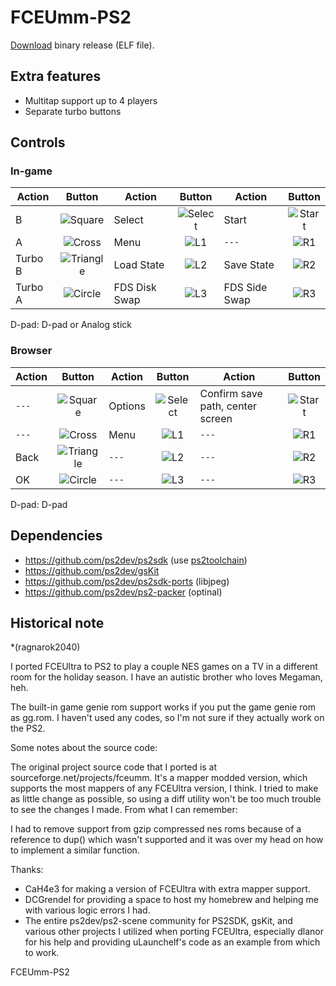 FCEUmm-PS2
===========

[Download](https://github.com/infval/Fceumm-PS2/releases) binary release (ELF file).

## Extra features
* Multitap support up to 4 players
* Separate turbo buttons

## Controls
### In-game

Action | Button | Action | Button | Action | Button
------ | :----: | ------ | :----: | ------ | :----:
B | ![Square](https://user-images.githubusercontent.com/38145742/38648065-120deeb8-3df8-11e8-984b-cccab8dd4622.png) | Select | ![Select](https://user-images.githubusercontent.com/38145742/38648134-65d593ca-3df8-11e8-9926-44357e5c44cd.png) | Start | ![Start](https://user-images.githubusercontent.com/38145742/38648145-717997d0-3df8-11e8-99b0-f98a75fc682b.png)
A | ![Cross](https://user-images.githubusercontent.com/38145742/38648019-e30fd27a-3df7-11e8-8e6b-660cdf65b9f6.png) | Menu | ![L1](https://user-images.githubusercontent.com/38145742/38646430-9b548400-3df0-11e8-9158-e6d77afd2115.png) | `---` | ![R1](https://user-images.githubusercontent.com/38145742/38648091-2a2bbe76-3df8-11e8-9894-c53092ee8557.png)
Turbo B | ![Triangle](https://user-images.githubusercontent.com/38145742/38646514-f0d0f2ec-3df0-11e8-9ff6-968a9f43ba9b.png) | Load State | ![L2](https://user-images.githubusercontent.com/38145742/38648101-3684328e-3df8-11e8-83b6-a17a6bb076a9.png) | Save State | ![R2](https://user-images.githubusercontent.com/38145742/38648109-4039008e-3df8-11e8-9171-1b6bacb38091.png)
Turbo A | ![Circle](https://user-images.githubusercontent.com/38145742/38646507-eef3b536-3df0-11e8-8057-c4f8dd361eba.png) | FDS Disk Swap | ![L3](https://user-images.githubusercontent.com/38145742/38648117-4e97d3d0-3df8-11e8-9278-bc95530fad35.png) | FDS Side Swap | ![R3](https://user-images.githubusercontent.com/38145742/38648122-5b92778e-3df8-11e8-82ea-2eadfcd8764a.png)

D-pad: D-pad or Analog stick
### Browser

Action | Button | Action | Button | Action | Button
------ | :----: | ------ | :----: | ------ | :----:
`---` | ![Square](https://user-images.githubusercontent.com/38145742/38648065-120deeb8-3df8-11e8-984b-cccab8dd4622.png) | Options | ![Select](https://user-images.githubusercontent.com/38145742/38648134-65d593ca-3df8-11e8-9926-44357e5c44cd.png) | Confirm save path, center screen | ![Start](https://user-images.githubusercontent.com/38145742/38648145-717997d0-3df8-11e8-99b0-f98a75fc682b.png)
`---` | ![Cross](https://user-images.githubusercontent.com/38145742/38648019-e30fd27a-3df7-11e8-8e6b-660cdf65b9f6.png) | Menu | ![L1](https://user-images.githubusercontent.com/38145742/38646430-9b548400-3df0-11e8-9158-e6d77afd2115.png) | `---` | ![R1](https://user-images.githubusercontent.com/38145742/38648091-2a2bbe76-3df8-11e8-9894-c53092ee8557.png)
Back | ![Triangle](https://user-images.githubusercontent.com/38145742/38646514-f0d0f2ec-3df0-11e8-9ff6-968a9f43ba9b.png) | `---` | ![L2](https://user-images.githubusercontent.com/38145742/38648101-3684328e-3df8-11e8-83b6-a17a6bb076a9.png) | `---` | ![R2](https://user-images.githubusercontent.com/38145742/38648109-4039008e-3df8-11e8-9171-1b6bacb38091.png)
OK | ![Circle](https://user-images.githubusercontent.com/38145742/38646507-eef3b536-3df0-11e8-8057-c4f8dd361eba.png) | `---` | ![L3](https://user-images.githubusercontent.com/38145742/38648117-4e97d3d0-3df8-11e8-9278-bc95530fad35.png) | `---` | ![R3](https://user-images.githubusercontent.com/38145742/38648122-5b92778e-3df8-11e8-82ea-2eadfcd8764a.png)

D-pad: D-pad
## Dependencies
* https://github.com/ps2dev/ps2sdk (use [ps2toolchain](https://github.com/ps2dev/ps2toolchain))
* https://github.com/ps2dev/gsKit
* https://github.com/ps2dev/ps2sdk-ports (libjpeg)
* https://github.com/ps2dev/ps2-packer (optinal)

## Historical note

*(ragnarok2040)

I ported FCEUltra to PS2 to play a couple NES games on a TV in a different room for the holiday season. I have an autistic brother who loves Megaman, heh.

The built-in game genie rom support works if you put the game genie rom as gg.rom. I haven't used any codes, so I'm not sure if they actually work on the PS2.

Some notes about the source code:

The original project source code that I ported is at sourceforge.net/projects/fceumm. It's a mapper modded version, which supports the most mappers of any FCEUltra version, I think. I tried to make as little change as possible, so using a diff utility won't be too much trouble to see the changes I made. From what I can remember:

I had to remove support from gzip compressed nes roms because of a reference to dup() which wasn't supported and it was over my head on how to implement a similar function.

Thanks:
- CaH4e3 for making a version of FCEUltra with extra mapper support.
- DCGrendel for providing a space to host my homebrew and helping me with various logic errors I had.
- The entire ps2dev/ps2-scene community for PS2SDK, gsKit, and various other projects I utilized when porting FCEUltra, especially dlanor for his help and providing uLaunchelf's code as an example from which to work.

FCEUmm-PS2
